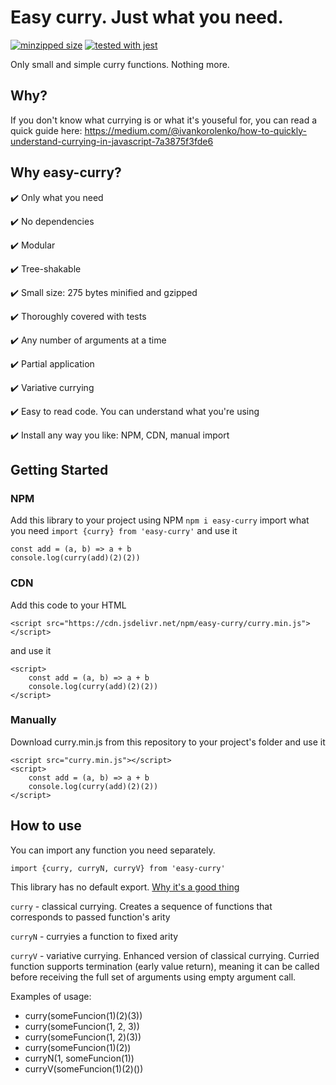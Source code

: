 # Easy curry. Just what you need. 

[![minzipped size](https://badgen.net/bundlephobia/minzip/easy-curry)](https://badgen.net/bundlephobia/minzip/easy-curry)
[![tested with jest](https://img.shields.io/badge/tested_with-jest-99424f.svg)](https://github.com/facebook/jest)

Only small and simple curry functions. Nothing more.

## Why?
If you don't know what currying is or what it's youseful for, you can read a quick guide here:
https://medium.com/@ivankorolenko/how-to-quickly-understand-currying-in-javascript-7a3875f3fde6

## Why easy-curry?
✔️ Only what you need

✔️ No dependencies

✔️ Modular

✔️ Tree-shakable

✔️ Small size: 275 bytes minified and gzipped

✔️ Thoroughly covered with tests

✔️ Any number of arguments at a time

✔️ Partial application

✔️ Variative currying

✔️ Easy to read code. You can understand what you're using

✔️ Install any way you like: NPM, CDN, manual import

## Getting Started
### NPM
Add this library to your project using NPM
```npm i easy-curry```
import what you need
```import {curry} from 'easy-curry'```
and use it
```
const add = (a, b) => a + b
console.log(curry(add)(2)(2))
```

### CDN
Add this code to your HTML
```
<script src="https://cdn.jsdelivr.net/npm/easy-curry/curry.min.js"></script>
```
and use it
```
<script>
    const add = (a, b) => a + b
    console.log(curry(add)(2)(2))
</script>
```

### Manually
Download curry.min.js from this repository to your project's folder and use it
```
<script src="curry.min.js"></script>
<script>
    const add = (a, b) => a + b
    console.log(curry(add)(2)(2))
</script>
```

## How to use
You can import any function you need separately.

```import {curry, curryN, curryV} from 'easy-curry'```

This library has no default export. [Why it's a good thing](https://humanwhocodes.com/blog/2019/01/stop-using-default-exports-javascript-module/)

```curry``` - classical currying. Creates a sequence of functions that corresponds to passed function's arity

```curryN``` - curryies a function to fixed arity

```curryV``` - variative currying. Enhanced version of classical currying. Curried function supports termination (early value return), meaning it can be called before receiving the full set of arguments using empty argument call.

Examples of usage:
- curry(someFuncion(1)(2)(3))
- curry(someFuncion(1, 2, 3))
- curry(someFuncion(1, 2)(3))
- curry(someFuncion(1)(2)) 
- curryN(1, someFuncion(1))
- curryV(someFuncion(1)(2)())
